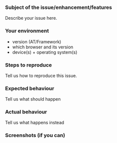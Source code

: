 ### Subject of the issue/enhancement/features
Describe your issue here.

### Your environment
* version (AT/Framework)
* which browser and its version
* device(s) + operating system(s)

### Steps to reproduce
Tell us how to reproduce this issue.

### Expected behaviour
Tell us what should happen

### Actual behaviour
Tell us what happens instead

### Screenshots (if you can)
